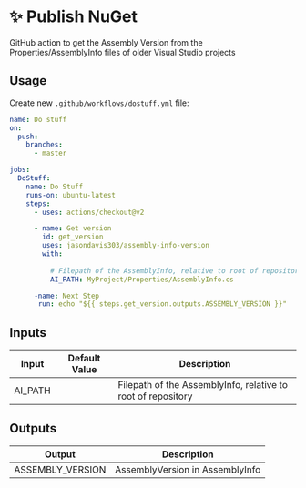 # ✨ Publish NuGet
GitHub action to get the Assembly Version from the Properties/AssemblyInfo files of older Visual Studio projects

## Usage
Create new `.github/workflows/dostuff.yml` file:

```yml
name: Do stuff
on:
  push:
    branches:
      - master

jobs:
  DoStuff:
    name: Do Stuff
    runs-on: ubuntu-latest
    steps:
      - uses: actions/checkout@v2

      - name: Get version
        id: get_version
        uses: jasondavis303/assembly-info-version
        with:
          
          # Filepath of the AssemblyInfo, relative to root of repository
          AI_PATH: MyProject/Properties/AssemblyInfo.cs

      -name: Next Step
       run: echo "${{ steps.get_version.outputs.ASSEMBLY_VERSION }}"
```

## Inputs

Input | Default Value | Description
--- | --- | ---
AI_PATH | | Filepath of the AssemblyInfo, relative to root of repository

## Outputs

Output | Description
--- | ---
ASSEMBLY_VERSION | AssemblyVersion in AssemblyInfo
